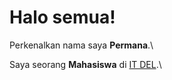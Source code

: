 # Halo semua! 

Perkenalkan nama saya **Permana**.\

Saya seorang **Mahasiswa** di [IT DEL](https://wwww.del.ac.id/).\

